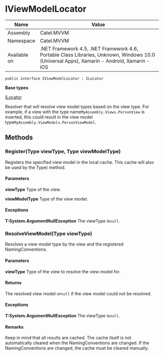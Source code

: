 

# IViewModelLocator

Name|Value
---|---
Assembly|Catel.MVVM
Namespace|Catel.MVVM
Available on|.NET Framework 4.5, .NET Framework 4.6, Portable Class Libraries, Unknown, Windows 10.0 (Universal Apps), Xamarin - Android, Xamarin - iOS

```
public interface IViewModelLocator : ILocator
```

**Base types**

[ILocator](/Catel.MVVM\Catel\MVVM\ILocator.md)


Resolver that will resolve view model types based on the view type. For example, if a view with the type name`MyAssembly.Views.PersonView` is inserted, this could result in the view model type`MyAssembly.ViewModels.PersonViewModel`.



## Methods

### Register(Type viewType, Type viewModelType)

Registers the specified view model in the local cache. This cache will also be used by the Type) method.

#### Parameters

**viewType**
Type of the view.

**viewModelType**
Type of the view model.

#### Exceptions

**T:System.ArgumentNullException**
The viewType is`null`.



### ResolveViewModel(Type viewType)

Resolves a view model type by the view and the registered NamingConventions.

#### Parameters

**viewType**
Type of the view to resolve the view model for.

#### Returns

The resolved view model or`null` if the view model could not be resolved.

#### Exceptions

**T:System.ArgumentNullException**
The viewType is`null`.

#### Remarks

Keep in mind that all results are cached. The cache itself is not automatically cleared when the NamingConventions are changed. If the NamingConventions are changed, the cache must be cleared manually.



